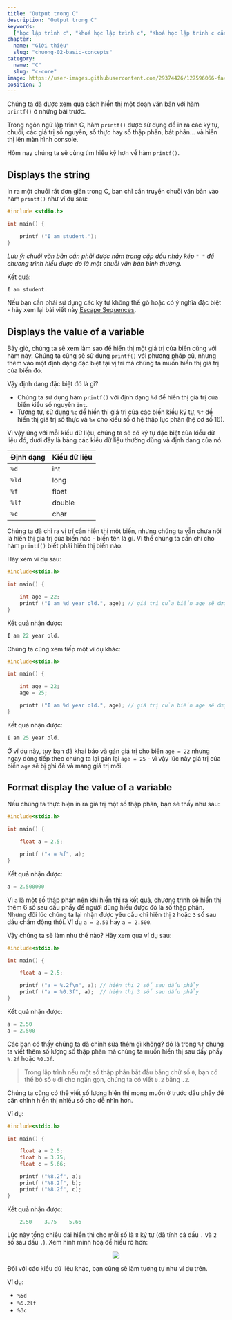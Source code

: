 ```yaml
---
title: "Output trong C"
description: "Output trong C"
keywords:
  ["học lập trình c", "khoá học lập trình c", "Khoá học lập trình c căn bản"]
chapter:
  name: "Giới thiệu"
  slug: "chuong-02-basic-concepts"
category:
  name: "C"
  slug: "c-core"
image: https://user-images.githubusercontent.com/29374426/127596066-fa46df01-982f-4a72-b6d1-f7d8f5c5a9b3.png
position: 3
---
```


Chúng ta đã được xem qua cách hiển thị một đoạn văn bản với hàm `printf()` ở những bài trước.

Trong ngôn ngữ lập trình C, hàm `printf()` được sử dụng để in ra các ký tự, chuỗi, các giá trị số nguyên, số thực hay số thập phân, bát phân... và hiển thị lên màn hình console.

Hôm nay chúng ta sẽ cùng tìm hiểu kỹ hơn về hàm `printf()`.

## Displays the string

In ra một chuỗi rất đơn giản trong C, bạn chỉ cần truyền chuỗi văn bản vào hàm `printf()` như ví dụ sau:

```c
#include <stdio.h>

int main() {

    printf ("I am student.");
}
```

_Lưu ý: chuỗi văn bản cần phải được nằm trong cặp dấu nháy kép `" "` để chương trình hiểu được đó là một chuỗi văn bản bình thường._

Kết quả:

```c
I am student.
```

Nếu bạn cần phải sử dụng các ký tự không thể gõ hoặc có ý nghĩa đặc biệt - hãy xem lại bài viết này [Escape Sequences](https://github.com/AnestLearning/Course-C-Fundamentals/blob/master/1.%20Introduction/4.%20Keywords%20&%20Escape%20Sequences.md).

## Displays the value of a variable

Bây giờ, chúng ta sẽ xem làm sao để hiển thị một giá trị của biến cũng với hàm này. Chúng ta cũng sẽ sử dụng `printf()` với phương pháp cũ, nhưng thêm vào một định dạng đặc biệt tại vị trí mà chúng ta muốn hiển thị giá trị của biến đó.

Vậy định dạng đặc biệt đó là gì?

- Chúng ta sử dụng hàm `printf()` với định dạng `%d` để hiển thị giá trị của biến kiểu số nguyên `int`.
- Tương tự, sử dụng `%c` để hiển thị giá trị của các biến kiểu ký tự, `%f` để hiển thị giá trị số thực và `%x` cho kiểu số ở hệ thập lục phân (hệ cơ số 16).

Vì vậy ứng với mỗi kiểu dữ liệu, chúng ta sẽ có ký tự đặc biệt của kiểu dữ liệu đó, dưới đây là bảng các kiểu dữ liệu thường dùng và định dạng của nó.

| Định dạng | Kiểu dữ liệu |
| --------- | ------------ |
| `%d`      | int          |
| `%ld`     | long         |
| `%f`      | float        |
| `%lf`     | double       |
| `%c`      | char         |

Chúng ta đã chỉ ra vị trí cần hiển thị một biến, nhưng chúng ta vẫn chưa nói là hiển thị giá trị của biến nào - biến tên là gì. Vì thể chúng ta cần chỉ cho hàm `printf()` biết phải hiển thị biến nào.

Hãy xem ví dụ sau:

```c
#include<stdio.h>

int main() {

    int age = 22;
    printf ("I am %d year old.", age); // giá trị của biến age sẽ được thay thế vào vị trí %d
}
```

Kết quả nhận được:

```c
I am 22 year old.
```

Chúng ta cũng xem tiếp một ví dụ khác:

```c
#include<stdio.h>

int main() {

    int age = 22;
    age = 25;

    printf ("I am %d year old.", age); // giá trị của biến age sẽ được thay thế vào vị trí %d
}
```

Kết quả nhận được:

```c
I am 25 year old.
```

Ở ví dụ này, tuy bạn đã khai báo và gán giá trị cho biến `age = 22` nhưng ngay dòng tiếp theo chúng ta lại gán lại `age = 25` - vì vậy lúc này giá trị của biến `age` sẽ bị ghi đè và mang giá trị mới.

## Format display the value of a variable

Nếu chúng ta thực hiện in ra giá trị một số thập phân, bạn sẽ thấy như sau:

```c
#include<stdio.h>

int main() {

    float a = 2.5;

    printf ("a = %f", a);
}
```

Kết quả nhận được:

```c
a = 2.500000
```

Vì `a` là một số thập phân nên khi hiển thị ra kết quả, chương trình sẽ hiển thị thêm 6 số sau dấu phẩy để người dùng hiểu được đó là số thập phân. Nhưng đôi lúc chúng ta lại nhận được yêu cầu chỉ hiển thị `2` hoặc `3` số sau dấu chấm động thôi. Ví dụ `a = 2.50` hay `a = 2.500`.

Vậy chúng ta sẽ làm như thế nào? Hãy xem qua ví dụ sau:

```c
#include<stdio.h>

int main() {

    float a = 2.5;

    printf ("a = %.2f\n", a); // hiện thị 2 số sau dấu phẩy
    printf ("a = %0.3f", a);  // hiện thị 3 số sau dấu phẩy
}
```

Kết quả nhận được:

```c
a = 2.50
a = 2.500
```

Các bạn có thấy chúng ta đã chỉnh sửa thêm gì không? đó là trong `%f` chúng ta viết thêm số lượng số thập phân mà chúng ta muốn hiển thị sau dấy phẩy `%.2f` hoặc `%0.3f`.

> Trong lập trình nếu một số thập phân bắt đầu bằng chữ số `0`, bạn có thể bỏ số `0` đi cho ngắn gọn, chúng ta có viết `0.2` bằng `.2`.

Chúng ta cũng có thể viết số lượng hiển thị mong muốn ở trước dấu phẩy để căn chỉnh hiển thị nhiều số cho dễ nhìn hơn.

Ví dụ:

```c
#include<stdio.h>

int main() {

    float a = 2.5;
    float b = 3.75;
    float c = 5.66;

    printf ("%8.2f", a);
    printf ("%8.2f", b);
    printf ("%8.2f", c);
}
```

Kết quả nhận được:

```c
    2.50    3.75    5.66
```

Lúc này tổng chiều dài hiển thì cho mỗi số là `8` ký tự (đã tính cả dấu `.` và `2` số sau dấu `.`). Xem hình minh hoạ để hiểu rõ hơn:

<p align="center">
  <img src="https://github.com/AnestLearning/Course-C-Fundamentals/blob/master/Images/format-display.jpg">
</p>

Đối với các kiểu dữ liệu khác, bạn cũng sẽ làm tương tự như ví dụ trên.

Ví dụ:

- `%5d`
- `%5.2lf`
- `%3c`
